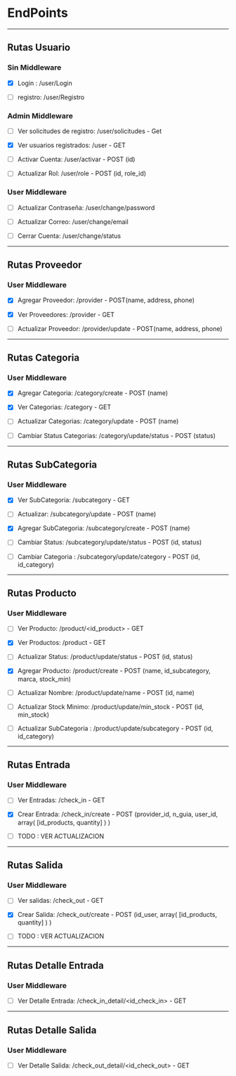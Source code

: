 # EndPoints

---
## Rutas Usuario
### Sin Middleware
- [x] Login :   /user/Login

- [ ] registro: /user/Registro

### Admin Middleware
- [ ] Ver solicitudes de registro: /user/solicitudes  - Get
- [x] Ver usuarios registrados: /user - GET

- [ ] Activar Cuenta: /user/activar - POST (id)
- [ ] Actualizar Rol: /user/role - POST (id, role_id)

### User Middleware
- [ ] Actualizar Contraseña: /user/change/password

- [ ] Actualizar Correo: /user/change/email
- [ ] Cerrar Cuenta: /user/change/status
---
## Rutas Proveedor
### User Middleware
- [x] Agregar Proveedor: /provider - POST(name, address, phone)

- [x] Ver Proveedores: /provider - GET
- [ ] Actualizar Proveedor: /provider/update - POST(name, address, phone)
---
## Rutas Categoria
### User Middleware
- [x] Agregar Categoria: /category/create - POST (name)

- [x] Ver Categorias: /category - GET
- [ ] Actualizar Categorias: /category/update - POST (name)
- [ ] Cambiar Status Categorias: /category/update/status - POST (status)
---
## Rutas SubCategoria
### User Middleware
- [x] Ver SubCategoria: /subcategory - GET

- [ ] Actualizar: /subcategory/update - POST (name)
- [x] Agregar SubCategoria: /subcategory/create - POST (name)
- [ ] Cambiar Status: /subcategory/update/status - POST (id, status)
- [ ] Cambiar Categoria : /subcategory/update/category - POST (id, id_category)
---
## Rutas Producto
### User Middleware
 - [ ] Ver Producto: /product/<id_product> - GET

 - [x] Ver Productos: /product - GET
 - [ ] Actualizar Status: /product/update/status - POST (id, status)
 - [x] Agregar Producto: /product/create - POST (name, id_subcategory, marca, stock_min)
 - [ ] Actualizar Nombre:  /product/update/name - POST (id, name)
 - [ ] Actualizar Stock Minimo: /product/update/min_stock - POST (id, min_stock)
 - [ ] Actualizar SubCategoria : /product/update/subcategory - POST (id, id_category)
---
## Rutas Entrada
### User Middleware
- [ ] Ver Entradas: /check_in - GET

- [x] Crear Entrada: /check_in/create - POST (provider_id, n_guia, user_id,  array( [id_products, quantity] ) )
- [ ] TODO : VER ACTUALIZACION
---
## Rutas Salida
### User Middleware
- [ ] Ver salidas: /check_out - GET

- [x] Crear Salida: /check_out/create - POST (id_user,  array( [id_products, quantity] ) )
- [ ] TODO : VER ACTUALIZACION
---
## Rutas Detalle Entrada
### User Middleware
- [ ] Ver Detalle Entrada: /check_in_detail/<id_check_in> - GET

---
## Rutas Detalle Salida
### User Middleware
- [ ] Ver Detalle Salida: /check_out_detail/<id_check_out> - GET

